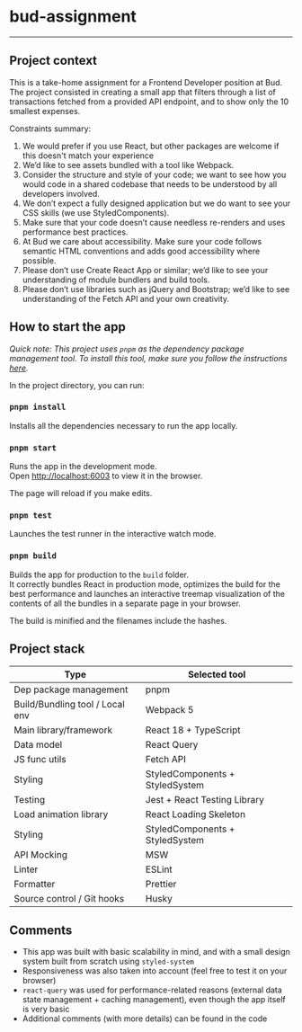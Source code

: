 # bud-assignment

---

## Project context

This is a take-home assignment for a Frontend Developer position at Bud.
The project consisted in creating a small app that filters through a list of transactions fetched from a provided API endpoint, and to show only the 10 smallest expenses.

Constraints summary:

1. We would prefer if you use React, but other packages are welcome if this doesn't match your experience
2. We’d like to see assets bundled with a tool like Webpack.
3. Consider the structure and style of your code; we want to see how you would code in a shared codebase that needs to be understood by all developers involved.
4. We don’t expect a fully designed application but we do want to see your CSS skills (we use StyledComponents).
5. Make sure that your code doesn’t cause needless re-renders and uses performance best practices.
6. At Bud we care about accessibility. Make sure your code follows semantic HTML conventions and adds good accessibility where possible.
7. Please don’t use Create React App or similar; we’d like to see your understanding of module bundlers and build tools.
8. Please don’t use libraries such as jQuery and Bootstrap; we’d like to see understanding of the Fetch API and your own creativity.

## How to start the app

_Quick note: This project uses `pnpm` as the dependency package management tool. To install this tool, make sure you follow the instructions [here](https://pnpm.io/installation)._

In the project directory, you can run:

### `pnpm install`

Installs all the dependencies necessary to run the app locally.

### `pnpm start`

Runs the app in the development mode.\
Open [http://localhost:6003](http://localhost:3000) to view it in the browser.

The page will reload if you make edits.

### `pnpm test`

Launches the test runner in the interactive watch mode.

### `pnpm build`

Builds the app for production to the `build` folder.\
It correctly bundles React in production mode, optimizes the build for the best performance and launches an interactive treemap visualization of the contents of all the bundles in a separate page in your browser.

The build is minified and the filenames include the hashes.

## Project stack

| Type                            | Selected tool                   |
| ------------------------------- | ------------------------------- |
| Dep package management          | pnpm                            |
| Build/Bundling tool / Local env | Webpack 5                       |
| Main library/framework          | React 18 + TypeScript           |
| Data model                      | React Query                     |
| JS func utils                   | Fetch API                       |
| Styling                         | StyledComponents + StyledSystem |
| Testing                         | Jest + React Testing Library    |
| Load animation library          | React Loading Skeleton          |
| Styling                         | StyledComponents + StyledSystem |
| API Mocking                     | MSW                             |
| Linter                          | ESLint                          |
| Formatter                       | Prettier                        |
| Source control / Git hooks      | Husky                           |

## Comments

- This app was built with basic scalability in mind, and with a small design system built from scratch using `styled-system`
- Responsiveness was also taken into account (feel free to test it on your browser)
- `react-query` was used for performance-related reasons (external data state management + caching management), even though the app itself is very basic
- Additional comments (with more details) can be found in the code
